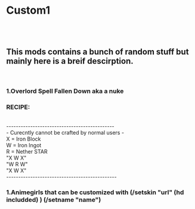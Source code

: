 <h1> Custom1 </h1>
<br>
<br>
<h2> This mods contains a bunch of random stuff but mainly here is a breif descirption. </h2>
<br>
<h3> 1.Overlord Spell Fallen Down aka a nuke</h3>
<h3> RECIPE:</h3>
<br>
---------------------------------------------
<br>
- Curecntly cannot be crafted by normal users
- <br>
X = Iron Block
<br>
W = Iron Ingot<br>
R = Nether STAR<br>
"X W X"     <br>
"W R W"<br>
"X W X"<br>
----------------------------------------------<br>
<h3> 1.Animegirls that can be customized with (/setskin  "url" (hd includded) ) (/setname "name")</h3<
